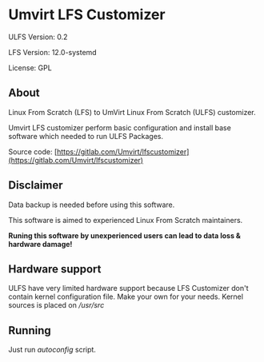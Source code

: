 # Umvirt LFS Customizer

ULFS Version: 0.2 

LFS Version: 12.0-systemd

License: GPL

## About

Linux From Scratch (LFS) to UmVirt Linux From Scratch (ULFS) customizer.

Umvirt LFS customizer perform basic configuration and install base software which needed to run ULFS Packages.

Source code: [https://gitlab.com/Umvirt/lfscustomizer](https://gitlab.com/Umvirt/lfscustomizer)

## Disclaimer

Data backup is needed before using this software.

This software is aimed to experienced Linux From Scratch maintainers.

**Runing this software by unexperienced users can lead to data loss & hardware damage!**

## Hardware support

ULFS have very limited hardware support because LFS Customizer don't contain kernel configuration file. Make your own for your needs.
Kernel sources is placed on */usr/src*

## Running

Just run *autoconfig* script.
